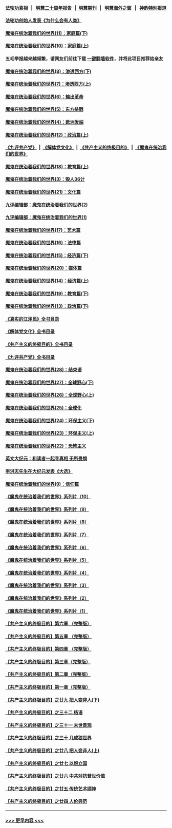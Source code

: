#### [法轮功真相](https://github.com/gfw-breaker/truth/blob/master/README.md?t=0) &nbsp;&nbsp;|&nbsp;&nbsp; [明慧二十周年报告](https://github.com/gfw-breaker/mh-reports/blob/master/README.md?t=0) &nbsp;&nbsp;|&nbsp;&nbsp;[明慧期刊](https://github.com/gfw-breaker/mh-qikan) &nbsp;&nbsp;|&nbsp;&nbsp; [明慧海外之窗](https://github.com/gfw-breaker/mh-news/blob/master/README.md?t=0) &nbsp;&nbsp;|&nbsp;&nbsp; [神韵特别报道](https://github.com/gfw-breaker/mh-news/blob/master/shenyun.md?t=0)
#### [法轮功创始人发表《为什么会有人类》](../pages/nsc422/n13912117.md?t=01300643) 
#### [魔鬼在统治着我们的世界(11)：家庭篇(下)](../pages/nsc422/n10440961.md?t=01300643) 
#### [魔鬼在统治着我们的世界(10)：家庭篇(上)](../pages/nsc422/n10435448.md?t=01300643) 
#### 五毛举报越来越频繁，请网友们前往下载 [一键翻墙软件](https://github.com/gfw-breaker/ssr-accounts)，并将此项目推荐给亲友
#### [魔鬼在统治着我们的世界(8)：渗透西方(下)](../pages/nsc422/n10429603.md?t=01300643) 
#### [魔鬼在统治着我们的世界(7)：渗透西方(上)](../pages/nsc422/n10426013.md?t=01300643) 
#### [魔鬼在统治着我们的世界(6)：输出革命](../pages/nsc422/n10421536.md?t=01300643) 
#### [魔鬼在统治着我们的世界(5)：东方杀戮](../pages/nsc422/n10417707.md?t=01300643) 
#### [魔鬼在统治着我们的世界(4)：欧洲发端](../pages/nsc422/n10414890.md?t=01300643) 
#### [魔鬼在统治着我们的世界(12)：政治篇(上)](../pages/nsc422/n10444576.md?t=01300643) 
#### [《九评共产党》](https://github.com/begood0513/9ping.md/blob/master/README.md) &nbsp;|&nbsp; [《解体党文化》](../../../../jtdwh.md/blob/master/README.md)  &nbsp;|&nbsp; [《共产主义的终极目的》](../../../../gczydzjmd.md/blob/master/README.md) &nbsp;|&nbsp; [《魔鬼在统治我们的世界》](../../../../mgztzwmdsj.md/blob/master/README.md) 
#### [魔鬼在统治着我们的世界(18)：教育篇(上)](../pages/nsc422/n10526970.md?t=01300643) 
#### [魔鬼在统治着我们的世界(3)：毁人36计](../pages/nsc422/n10411583.md?t=01300643) 
#### [魔鬼在统治着我们的世界(21)：文化篇](../pages/nsc422/n10597706.md?t=01300643) 
#### [九评编辑部：魔鬼在统治着我们的世界(2)](../pages/nsc422/n10410036.md?t=01300643) 
#### [九评编辑部：魔鬼在统治着我们的世界(1)](../pages/nsc422/n10406825.md?t=01300643) 
#### [魔鬼在统治着我们的世界(17)：艺术篇](../pages/nsc422/n10499093.md?t=01300643) 
#### [魔鬼在统治着我们的世界(16)：法律篇](../pages/nsc422/n10485969.md?t=01300643) 
#### [魔鬼在统治着我们的世界(15)：经济篇(下)](../pages/nsc422/n10469975.md?t=01300643) 
#### [魔鬼在统治着我们的世界(20)：媒体篇](../pages/nsc422/n10586579.md?t=01300643) 
#### [魔鬼在统治着我们的世界(14)：经济篇(上)](../pages/nsc422/n10457370.md?t=01300643) 
#### [魔鬼在统治着我们的世界(19)：教育篇(下)](../pages/nsc422/n10564808.md?t=01300643) 
#### [魔鬼在统治着我们的世界(13)：政治篇(下)](../pages/nsc422/n10448270.md?t=01300643) 
#### [《真实的江泽民》全书目录](../pages/nsc422/n13721399.md?t=01300643) 
#### [《解体党文化》全书目录](../pages/nsc422/n13721157.md?t=01300643) 
#### [《共产主义的终极目的》全书目录](../pages/nsc422/n13721048.md?t=01300643) 
#### [《九评共产党》全书目录](../pages/nsc422/n13708085.md?t=01300643) 
#### [魔鬼在统治着我们的世界(28)：结束语](../pages/nsc422/n10936246.md?t=01300643) 
#### [魔鬼在统治着我们的世界(27)：全球野心(下)](../pages/nsc422/n10928319.md?t=01300643) 
#### [魔鬼在统治着我们的世界(26)：全球野心(上)](../pages/nsc422/n10900318.md?t=01300643) 
#### [魔鬼在统治着我们的世界(25)：全球化](../pages/nsc422/n10788205.md?t=01300643) 
#### [魔鬼在统治着我们的世界(24)：环保主义(下)](../pages/nsc422/n10695307.md?t=01300643) 
#### [魔鬼在统治着我们的世界(23)：环保主义(上)](../pages/nsc422/n10688613.md?t=01300643) 
#### [魔鬼在统治着我们的世界(22)：恐怖主义](../pages/nsc422/n10614727.md?t=01300643) 
#### [英文大纪元：和读者一起寻真相 无所畏惧](../pages/nsc422/n12542027.md?t=01300643) 
#### [李洪志先生在大纪元发表《大选》](../pages/nsc422/n12534746.md?t=01300643) 
#### [魔鬼在统治着我们的世界(9)：信仰篇](../pages/nsc422/n10432159.md?t=01300643) 
#### [《魔鬼在统治着我们的世界》系列片（10）](../pages/nsc422/n12292670.md?t=01300643) 
#### [《魔鬼在统治着我们的世界》系列片（9）](../pages/nsc422/n12290859.md?t=01300643) 
#### [《魔鬼在统治着我们的世界》系列片（8）](../pages/nsc422/n12287445.md?t=01300643) 
#### [《魔鬼在统治着我们的世界》系列片（7）](../pages/nsc422/n12283425.md?t=01300643) 
#### [《魔鬼在统治着我们的世界》系列片（6）](../pages/nsc422/n12282314.md?t=01300643) 
#### [《魔鬼在统治着我们的世界》系列片（5）](../pages/nsc422/n12281419.md?t=01300643) 
#### [《魔鬼在统治着我们的世界》系列片（4）](../pages/nsc422/n12274024.md?t=01300643) 
#### [《魔鬼在统治着我们的世界》系列片（3）](../pages/nsc422/n12271322.md?t=01300643) 
#### [《魔鬼在统治着我们的世界》系列片（2）](../pages/nsc422/n12269049.md?t=01300643) 
#### [《魔鬼在统治着我们的世界》系列片（1）](../pages/nsc422/n12267575.md?t=01300643) 
#### [【共产主义的终极目的】第六章 （完整版）](../pages/nsc422/n11428913.md?t=01300643) 
#### [【共产主义的终极目的】第五章 （完整版）](../pages/nsc422/n11428912.md?t=01300643) 
#### [【共产主义的终极目的】第四章 （完整版）](../pages/nsc422/n11428907.md?t=01300643) 
#### [【共产主义的终极目的】第三章（完整版）](../pages/nsc422/n11428848.md?t=01300643) 
#### [【共产主义的终极目的】第二章（完整版）](../pages/nsc422/n11428831.md?t=01300643) 
#### [【共产主义的终极目的】第一章（完整版）](../pages/nsc422/n11417651.md?t=01300643) 
#### [【共产主义的终极目的】之廿九 把人变非人(下)](../pages/nsc422/n11344140.md?t=01300643) 
#### [【共产主义的终极目的】之三十二 结语](../pages/nsc422/n11360535.md?t=01300643) 
#### [【共产主义的终极目的】之三十一 末世景观](../pages/nsc422/n11351129.md?t=01300643) 
#### [【共产主义的终极目的】之三十 几成狼世界](../pages/nsc422/n11348280.md?t=01300643) 
#### [【共产主义的终极目的】之廿八 把人变非人(上)](../pages/nsc422/n11340492.md?t=01300643) 
#### [【共产主义的终极目的】之廿七 以恨立国](../pages/nsc422/n11336944.md?t=01300643) 
#### [【共产主义的终极目的】之廿六 中共对抗普世价值](../pages/nsc422/n11324785.md?t=01300643) 
#### [【共产主义的终极目的】之廿五 传统艺术颂神](../pages/nsc422/n11296396.md?t=01300643) 
#### [【共产主义的终极目的】之廿四 人伦典范](../pages/nsc422/n11296397.md?t=01300643) 

----
#### [ >>> 更早内容 <<< ](../indexes/nsc422-earlier.md)
